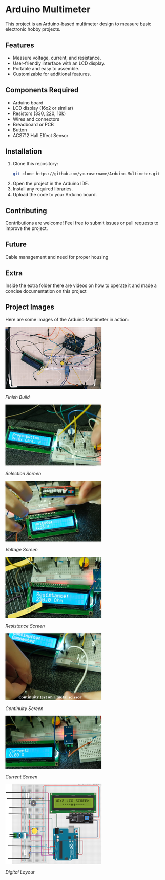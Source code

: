 # Arduino Multimeter

This project is an Arduino-based multimeter design to measure basic electronic hobby projects. 

## Features

- Measure voltage, current, and resistance.
- User-friendly interface with an LCD display.
- Portable and easy to assemble.
- Customizable for additional features.

## Components Required

- Arduino board 
- LCD display (16x2 or similar)
- Resistors (330, 220, 10k)
- Wires and connectors
- Breadboard or PCB
- Button
- ACS712 Hall Effect Sensor 

## Installation

1. Clone this repository:
    ```bash
    git clone https://github.com/yourusername/Arduino-Multimeter.git
    ```
2. Open the project in the Arduino IDE.
3. Install any required libraries. 
4. Upload the code to your Arduino board.

## Contributing

Contributions are welcome! Feel free to submit issues or pull requests to improve the project.

## Future

Cable management and need for proper housing
## Extra

Inside the extra folder there are videos on how to operate it and made a concise documentation on this project

## Project Images

Here are some images of the Arduino Multimeter in action:

![Arduino Above](Images/Done.png)

*Finish Build* 

![Main Menu](Images/Main.png)

*Selection Screen*

![Voltage](Images/Voltage.png)

*Voltage Screen*

![Resistance](Images/Resistance.png)

*Resistance Screen*

![Continuity](Images/Continuity.png)

*Continuity Screen*

![Current](Images/Current.png)

*Current Screen*

![Digital_Thingy](Images/2d.png)

*Digital Layout*
<style type="text/css">
    img {
        width: 300px
    }
</style>